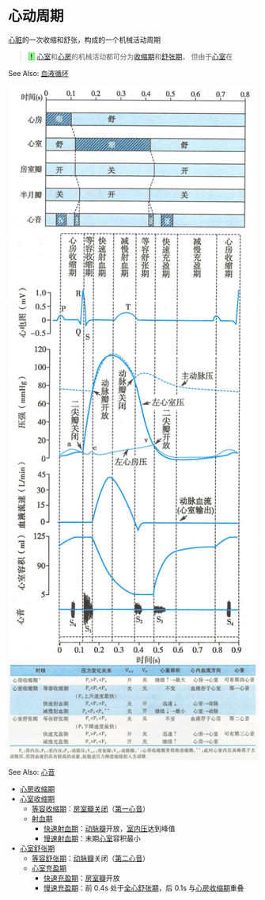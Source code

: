 # 心动周期

[心脏](心脏.md)的一次收缩和舒张，构成的一个机械活动周期

> <mark style="background-color:lightgreen;">！</mark> [心室](心室.md)和[心房](心房.md)的机械活动都可分为[收缩期](收缩期.md)和[舒张期](舒张期.md)，
但由于[心室](心室.md)在

See Also: [血液循环](血液循环.md) 

<img alt='心动周期中心房和心室活动的顺序和时间关系' src='心动周期中心房和心室活动的顺序和时间关系.png' align='middle' width="%100" height="%100">

<img alt='心动周期各时相中左心室压力、容积和瓣膜等变化' src='心动周期各时相中左心室压力、容积和瓣膜等变化.png' align='middle' width="%100" height="%100">

<img alt='心动周期中左心室相关变化或状态' src='心动周期中左心室相关变化或状态.png' align='middle' width="%100" height="%100">

See Also: [心音](心音.md)

- [心房收缩期](心房收缩期.md)
- [心室收缩期](心室收缩期.md)
    - [等容收缩期](等容收缩期.md)：[房室瓣关闭](房室瓣关闭.md)（[第一心音](第一心音.md)）
    - [射血期](射血期.md)
        - [快速射血期](快速射血期.md)：[动脉瓣](动脉瓣.md)开放，[室内压](室内压.md)达到峰值
        - [慢速射血期](慢速射血期.md)：末期[心室](心室.md)容积最小
- [心室舒张期](心室舒张期.md)
    - [等容舒张期](等容舒张期.md)：[动脉瓣](动脉瓣.md)关闭（[第二心音](第二心音.md)）
    - [心室充盈期](心室充盈期.md)
        - [快速充盈期](快速充盈期.md)：[房室瓣](房室瓣.md)开放
        - [慢速充盈期](慢速充盈期.md)：前 0.4s 处于[全心舒张期](全心舒张期.md)，后 0.1s 与[心房收缩期](心房收缩期.md)重叠

